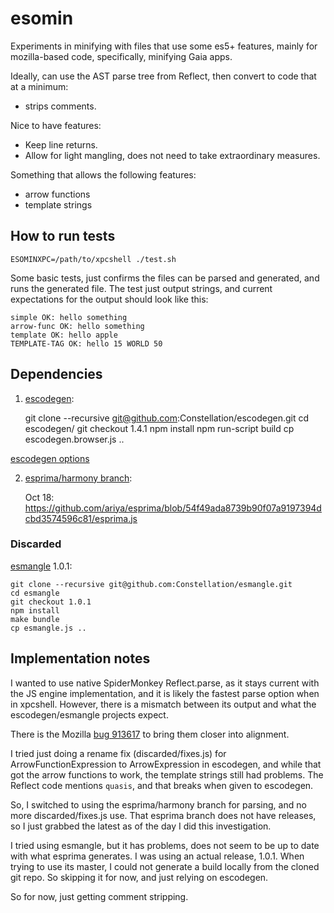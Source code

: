 # esomin

Experiments in minifying with files that use some es5+ features, mainly for mozilla-based code, specifically, minifying Gaia apps.

Ideally, can use the AST parse tree from Reflect, then convert to code that at a minimum:

* strips comments.

Nice to have features:

* Keep line returns.
* Allow for light mangling, does not need to take extraordinary measures.

Something that allows the following features:

* arrow functions
* template strings

## How to run tests

    ESOMINXPC=/path/to/xpcshell ./test.sh

Some basic tests, just confirms the files can be parsed and generated, and runs the generated file. The test just output strings, and current expectations for the output should look like this:

    simple OK: hello something
    arrow-func OK: hello something
    template OK: hello apple
    TEMPLATE-TAG OK: hello 15 WORLD 50

## Dependencies

1) [escodegen](https://github.com/Constellation/escodegen):

    git clone --recursive git@github.com:Constellation/escodegen.git
    cd escodegen/
    git checkout 1.4.1
    npm install
    npm run-script build
    cp escodegen.browser.js ..

[escodegen options](https://github.com/Constellation/escodegen/wiki/API)

2) [esprima/harmony branch](https://github.com/ariya/esprima/tree/harmony):

    Oct 18:
    https://github.com/ariya/esprima/blob/54f49ada8739b90f07a9197394dcbd3574596c81/esprima.js


### Discarded

[esmangle](https://github.com/Constellation/esmangle) 1.0.1:

    git clone --recursive git@github.com:Constellation/esmangle.git
    cd esmangle
    git checkout 1.0.1
    npm install
    make bundle
    cp esmangle.js ..


## Implementation notes

I wanted to use native SpiderMonkey Reflect.parse, as it stays current with the JS engine implementation, and it is likely the fastest parse option when in xpcshell. However, there is a mismatch between its output and what the escodegen/esmangle projects expect.

There is the Mozilla [bug 913617](https://bugzilla.mozilla.org/show_bug.cgi?id=913617) to bring them closer into alignment.

I tried just doing a rename fix (discarded/fixes.js) for ArrowFunctionExpression to ArrowExpression in escodegen, and while that got the arrow functions to work, the template strings still had problems. The Reflect code mentions `quasis`, and that breaks when given to escodegen.

So, I switched to using the esprima/harmony branch for parsing, and no more discarded/fixes.js use. That esprima branch does not have releases, so I just grabbed the latest as of the day I did this investigation.

I tried using esmangle, but it has problems, does not seem to be up to date with what esprima generates. I was using an actual release, 1.0.1. When trying to use its master, I could not generate a build locally from the cloned git repo. So skipping it for now, and just relying on escodegen.

So for now, just getting comment stripping.

